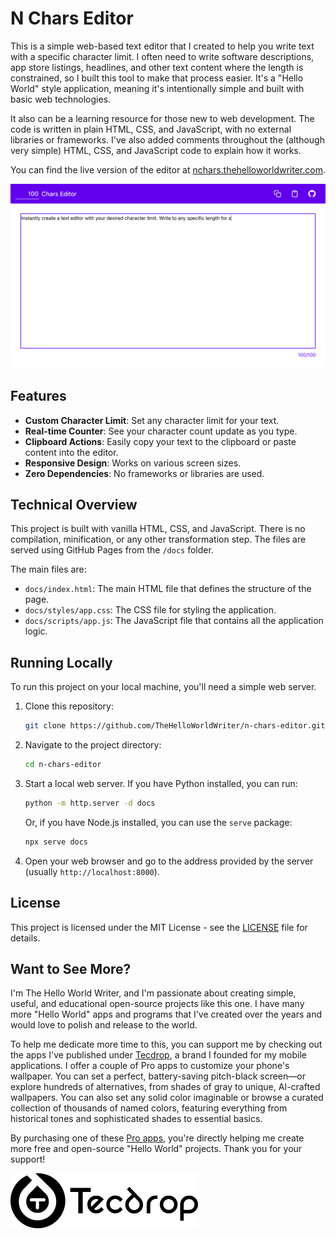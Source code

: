 # N Chars Editor

This is a simple web-based text editor that I created to help you write text with a specific character limit. I often need to write software descriptions, app store listings, headlines, and other text content where the length is constrained, so I built this tool to make that process easier. It's a "Hello World" style application, meaning it's intentionally simple and built with basic web technologies.

It also can be a learning resource for those new to web development. The code is written in plain HTML, CSS, and JavaScript, with no external libraries or frameworks. I've also added comments throughout the (although very simple) HTML, CSS, and JavaScript code to explain how it works.

You can find the live version of the editor at [nchars.thehelloworldwriter.com](https://nchars.thehelloworldwriter.com/).

![N Chars Editor Screenshot](repo-assets/n-chars-editor-screenshot.png)

## Features

*   **Custom Character Limit**: Set any character limit for your text.
*   **Real-time Counter**: See your character count update as you type.
*   **Clipboard Actions**: Easily copy your text to the clipboard or paste content into the editor.
*   **Responsive Design**: Works on various screen sizes.
*   **Zero Dependencies**: No frameworks or libraries are used.

## Technical Overview

This project is built with vanilla HTML, CSS, and JavaScript. There is no compilation, minification, or any other transformation step. The files are served using GitHub Pages from the `/docs` folder.

The main files are:

*   `docs/index.html`: The main HTML file that defines the structure of the page.
*   `docs/styles/app.css`: The CSS file for styling the application.
*   `docs/scripts/app.js`: The JavaScript file that contains all the application logic.

## Running Locally

To run this project on your local machine, you'll need a simple web server.

1.  Clone this repository:
    ```bash
    git clone https://github.com/TheHelloWorldWriter/n-chars-editor.git
    ```
2.  Navigate to the project directory:
    ```bash
    cd n-chars-editor
    ```
3.  Start a local web server. If you have Python installed, you can run:
    ```bash
    python -m http.server -d docs
    ```
    Or, if you have Node.js installed, you can use the `serve` package:
    ```bash
    npx serve docs
    ```
4.  Open your web browser and go to the address provided by the server (usually `http://localhost:8000`).

## License

This project is licensed under the MIT License - see the [LICENSE](LICENSE) file for details.

## Want to See More?

I'm The Hello World Writer, and I'm passionate about creating simple, useful, and educational open-source projects like this one. I have many more "Hello World" apps and programs that I've created over the years and would love to polish and release to the world.

To help me dedicate more time to this, you can support me by checking out the apps I've published under [Tecdrop](https://www.tecdrop.com/), a brand I founded for my mobile applications. I offer a couple of Pro apps to customize your phone's wallpaper. You can set a perfect, battery-saving pitch-black screen—or explore hundreds of alternatives, from shades of gray to unique, AI-crafted wallpapers. You can also set any solid color imaginable or browse a curated collection of thousands of named colors, featuring everything from historical tones and sophisticated shades to essential basics.

By purchasing one of these [Pro apps](https://www.tecdrop.com/apps/pro/), you're directly helping me create more free and open-source "Hello World" projects. Thank you for your support!

<img src="repo-assets/tecdrop-logo.png" alt="Tecdrop logo" width="300">
